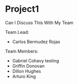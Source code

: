 # Project1
Can I Discuss This With My Team

Team Lead:
- Carlos Bermudez Rojas

Team Members:
- Gabriel Cohavy testing
- Griffin Donovan
- Dillon Hughes
- Arturo King
